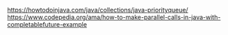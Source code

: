 https://howtodoinjava.com/java/collections/java-priorityqueue/  
https://www.codepedia.org/ama/how-to-make-parallel-calls-in-java-with-completablefuture-example  


